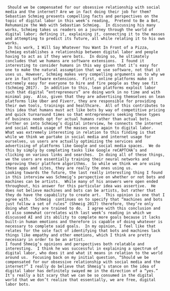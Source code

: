 	 Should we be compensated for our obsessive relationship with social media and the internet? Are we in fact doing their job for them?  Sebastian Schmieg presents compelling facts and perspectives on the topic of digital labor in this week’s reading,  Pretend to Be a Bot, Rehumanize the Web with Sebastian Schmieg.  In discussing his many works, Schmieg takes us readers on a journey through the world of digital labor; defining it, explaining it, connecting it to the masses and attempting to predict its future, all while relating it to his own works.  
	 In his work, I Will Say Whatever You Want In Front of a Pizza, Schmieg establishes a relationship between digital labor and people having to act as if they were bots.  In doing so, he ultimately concludes that we humans are software extensions.  I found it interesting to consider humans in this way given that it’s easy for one to make the natural assumption that we use software, not that it uses us. However, Schmieg makes very compelling arguments as to why we are in fact software extensions.  First, online platforms make it extremely easy for everyone to hire and fire people as they see fit (Schmieg 2017).  In addition to this, lean platforms exploit labor such that digital “entrepreneurs” are doing work in no time and with minimal pay.  Also, given that they are advertising themselves on lean platforms like Uber and Fiverr, they are responsible for providing their own tools, trainings and healthcare.  All of this contributes to this idea that humans must act like bots by way of competitive pricing and quick turnaround times so that entrepreneurs seeking these types of business needs opt for actual humans rather than actual bots.  
	Further on into Schmieg’s digital interview, he connects the internet and social media usage of the masses once again to digital labor.  What was extremely interesting in relation to this finding is that while we think we partake in social media and internet usage for ourselves, us users are actually optimizing the services and advertising of platforms like Google and social media spaces.  We do this by simply by completing tasks like Google reCAPTCHA’s and clicking on various links and searches.  In doing all of these things, we the users are essentially training their neural networks and improving their platform algorithms.  So while we think we are using these apps and sites, they are really the ones using us.  
	Looking towards the future, the last really interesting thing I found in this interview was Schmeig’s perspective on whether or not bots and machines can be artists.  While many of his answers were open ended throughout, his answer for this particular idea was assertive.  He does not believe machines and bots can be artists, but rather that they do have the capability to create art.  This opinion is one that I agree with.  Schmeig  continues on to specify that “machines and bots just follow a set of rules” (Shmeig 2017) therefore, they’re only doing what they are trained to do.  I agree with this conclusion and it also somewhat correlates with last week’s reading in which we discussed AI and its ability to complete more goals because it lacks built-in human emotions and therefore is capable of doing whatever is necessary to complete said goals.  In my opinion, I feel like that relates for the sole fact of identifying that bots and machines lack things like empathy and other emotions, which I think are pretty necessary in order to be an artist.  
	I found Shmeig’s opinions and perspectives both relatable and interesting.  I think he was successful in explaining a spectrum of digital labor, who does it and what it means in relation to the world around us.  Focusing back on my initial question, “Should we be compensated for our obsessive relationship with social media and the internet?” I really do believe that Shmeig’s stance on the idea of digital labor has definitely swayed me in the direction of a “yes.”  It’s really a bit scary that we can be so consumed in the digital world that we don’t realize that essentially, we are free, digital labor bots. 
